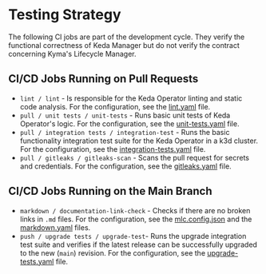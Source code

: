 # Testing Strategy

The following CI jobs are part of the development cycle. They verify the functional correctness of Keda Manager but do not verify the contract concerning Kyma's Lifecycle Manager.

## CI/CD Jobs Running on Pull Requests

- `lint / lint` - Is responsible for the Keda Operator linting and static code analysis. For the configuration, see the [lint.yaml](https://github.com/kyma-project/keda-manager/blob/main/.github/workflows/lint.yaml) file.
- `pull / unit tests / unit-tests` - Runs basic unit tests of Keda Operator's logic. For the configuration, see the [unit-tests.yaml](https://github.com/kyma-project/keda-manager/blob/main/.github/workflows/_unit-tests.yaml) file.
- `pull / integration tests / integration-test` - Runs the basic functionality integration test suite for the Keda Operator in a k3d cluster. For the configuration, see the [integration-tests.yaml](https://github.com/kyma-project/keda-manager/blob/main/.github/workflows/_integration-tests.yaml) file.
- `pull / gitleaks / gitleaks-scan` - Scans the pull request for secrets and credentials. For the configuration, see the [gitleaks.yaml](https://github.com/kyma-project/keda-manager/blob/main/.github/workflows/_gitleaks.yaml) file. 

## CI/CD Jobs Running on the Main Branch

- `markdown / documentation-link-check` - Checks if there are no broken links in `.md` files. For the configuration, see the [mlc.config.json](https://github.com/kyma-project/keda-manager/blob/main/.mlc.config.json) and the [markdown.yaml](https://github.com/kyma-project/keda-manager/blob/main/.github/workflows/markdown.yaml) files.
- `push / upgrade tests / upgrade-test`- Runs the upgrade integration test suite and verifies if the latest release can be successfully upgraded to the new (`main`) revision. For the configuration, see the [upgrade-tests.yaml](https://github.com/kyma-project/keda-manager/blob/main/.github/workflows/_upgrade-tests.yaml) file.
